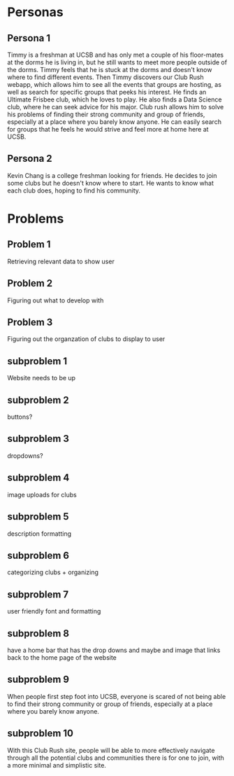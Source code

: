 # Personas

## Persona 1
Timmy is a freshman at UCSB and has only met a couple of his floor-mates at the dorms he is living in, but he still wants to meet more people outside of the dorms. Timmy feels that he is stuck at the dorms and doesn't know where to find different events. Then Timmy discovers our Club Rush webapp, which allows him to see all the events that groups are hosting, as well as search for specific groups that peeks his interest. He finds an Ultimate Frisbee club, which he loves to play. He also finds a Data Science club, where he can seek advice for his major. Club rush allows him to solve his problems of finding their strong community and group of friends, especially at a place where you barely know anyone. He can easily search for groups that he feels he would strive and feel more at home here at UCSB.

## Persona 2
Kevin Chang is a college freshman looking for friends. He decides to join some clubs but he doesn't know where to start. He wants to know what each club does, hoping to find his community. 

# Problems
## Problem 1
Retrieving relevant data to show user

## Problem 2
Figuring out what to develop with 


## Problem 3
Figuring out the organzation of clubs to display to user

## subproblem 1
Website needs to be up 
## subproblem 2 
buttons?
## subproblem 3
dropdowns?
## subproblem 4
image uploads for clubs
## subproblem 5
description formatting
## subproblem 6
categorizing clubs + organizing
## subproblem 7
user friendly font and formatting
## subproblem 8 
have a home bar that has the drop downs and maybe and image that links back to the home page of the website
## subproblem 9
When people first step foot into UCSB, everyone is scared of not being able to find their strong community or group of friends, especially at a place where you barely know anyone.
## subproblem 10
With this Club Rush site, people will be able to more effectively navigate through all the potential clubs and communities there is for one to join, with a more minimal and simplistic site.
